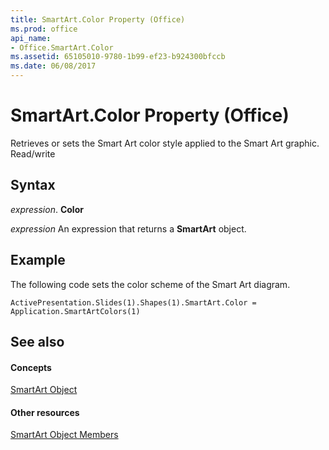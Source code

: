```yaml
---
title: SmartArt.Color Property (Office)
ms.prod: office
api_name:
- Office.SmartArt.Color
ms.assetid: 65105010-9780-1b99-ef23-b924300bfccb
ms.date: 06/08/2017
---
```



# SmartArt.Color Property (Office)

Retrieves or sets the Smart Art color style applied to the Smart Art graphic. Read/write


## Syntax

 _expression_. **Color**

 _expression_ An expression that returns a **SmartArt** object.


## Example

The following code sets the color scheme of the Smart Art diagram.


```
ActivePresentation.Slides(1).Shapes(1).SmartArt.Color = Application.SmartArtColors(1)
```


## See also


#### Concepts


[SmartArt Object](smartart-object-office.md)
#### Other resources


[SmartArt Object Members](smartart-members-office.md)

